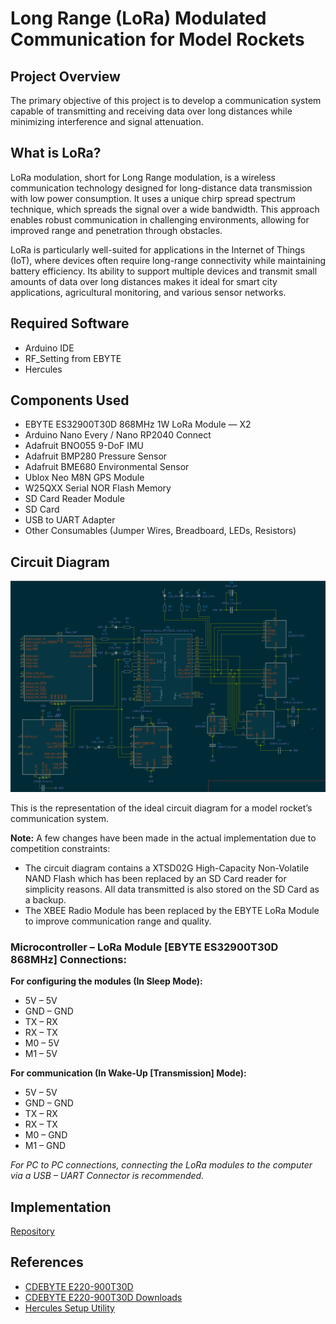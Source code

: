 # Long Range (LoRa) Modulated Communication for Model Rockets

## Project Overview
The primary objective of this project is to develop a communication system capable of transmitting and receiving data over long distances while minimizing interference and signal attenuation.

## What is LoRa?
LoRa modulation, short for Long Range modulation, is a wireless communication technology designed for long-distance data transmission with low power consumption. It uses a unique chirp spread spectrum technique, which spreads the signal over a wide bandwidth. This approach enables robust communication in challenging environments, allowing for improved range and penetration through obstacles.

LoRa is particularly well-suited for applications in the Internet of Things (IoT), where devices often require long-range connectivity while maintaining battery efficiency. Its ability to support multiple devices and transmit small amounts of data over long distances makes it ideal for smart city applications, agricultural monitoring, and various sensor networks.

## Required Software
- Arduino IDE
- RF_Setting from EBYTE
- Hercules

## Components Used
- EBYTE ES32900T30D 868MHz 1W LoRa Module — X2
- Arduino Nano Every / Nano RP2040 Connect
- Adafruit BNO055 9-DoF IMU
- Adafruit BMP280 Pressure Sensor
- Adafruit BME680 Environmental Sensor
- Ublox Neo M8N GPS Module
- W25QXX Serial NOR Flash Memory
- SD Card Reader Module
- SD Card
- USB to UART Adapter
- Other Consumables (Jumper Wires, Breadboard, LEDs, Resistors)

## Circuit Diagram
![Circuit Diagram](LoRa_Circuit_Diagram.png)

This is the representation of the ideal circuit diagram for a model rocket’s communication system.

**Note:** A few changes have been made in the actual implementation due to competition constraints:
- The circuit diagram contains a XTSD02G High-Capacity Non-Volatile NAND Flash which has been replaced by an SD Card reader for simplicity reasons. All data transmitted is also stored on the SD Card as a backup.
- The XBEE Radio Module has been replaced by the EBYTE LoRa Module to improve communication range and quality.

### Microcontroller – LoRa Module [EBYTE ES32900T30D 868MHz] Connections:
**For configuring the modules (In Sleep Mode):**
- 5V – 5V
- GND – GND
- TX – RX
- RX – TX
- M0 – 5V
- M1 – 5V

**For communication (In Wake-Up [Transmission] Mode):**
- 5V – 5V
- GND – GND
- TX – RX
- RX – TX
- M0 – GND
- M1 – GND

*For PC to PC connections, connecting the LoRa modules to the computer via a USB – UART Connector is recommended.*

## Implementation
[Repository](https://github.com/loukikdarsi/LoRa-Modulated-Communication-for-Model-Rockets)

## References
- [CDEBYTE E220-900T30D](https://www.cdebyte.com/products/E220-900T30D)
- [CDEBYTE E220-900T30D Downloads](https://www.cdebyte.com/products/E220-900T30D/4#Downloads)
- [Hercules Setup Utility](https://www.hw-group.com/software/hercules-setup-utility)
